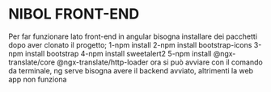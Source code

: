 # NIBOL FRONT-END
Per far funzionare lato front-end in angular bisogna installare dei pacchetti dopo aver clonato il progetto;
1-npm install
2-npm install bootstrap-icons
3-npm install bootstrap
4-npm install sweetalert2
5-npm install @ngx-translate/core @ngx-translate/http-loader
ora si può avviare con il comando da terminale, ng serve
bisogna avere il backend avviato, altrimenti la web app non funziona
